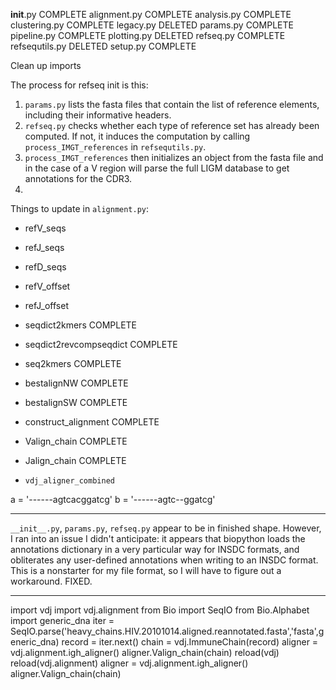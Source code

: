 __init__.py         COMPLETE
alignment.py        COMPLETE
analysis.py         COMPLETE
clustering.py       COMPLETE
legacy.py           DELETED
params.py           COMPLETE
pipeline.py         COMPLETE
plotting.py         DELETED
refseq.py           COMPLETE
refsequtils.py      DELETED
setup.py            COMPLETE

Clean up imports

The process for refseq init is this:

1.  `params.py` lists the fasta files that contain the list of reference
    elements, including their informative headers.
2. `refseq.py` checks whether each type of reference set has already been
    computed. If not, it induces the computation by calling
    `process_IMGT_references` in `refsequtils.py`.
3. `process_IMGT_references` then initializes an object from the fasta file
    and in the case of a V region will parse the full LIGM database to get
    annotations for the CDR3.
4.  

Things to update in `alignment.py`:

*   refV_seqs
*   refJ_seqs
*   refD_seqs
*   refV_offset
*   refJ_offset
*   seqdict2kmers   COMPLETE
*   seqdict2revcompseqdict  COMPLETE
*   seq2kmers   COMPLETE
*   bestalignNW COMPLETE
*   bestalignSW COMPLETE
*   construct_alignment COMPLETE
*   Valign_chain    COMPLETE
*   Jalign_chain    COMPLETE

*   `vdj_aligner_combined`

a = '------agtcacggatcg'
b = '------agtc--ggatcg'


* * *
`__init__.py`, `params.py`, `refseq.py` appear to be in finished shape.
However, I ran into an issue I didn't anticipate: it appears that biopython
loads the annotations dictionary in a very particular way for INSDC formats,
and obliterates any user-defined annotations when writing to an INSDC format.
This is a nonstarter for my file format, so I will have to figure out a
workaround. FIXED.
* * *

import vdj
import vdj.alignment
from Bio import SeqIO
from Bio.Alphabet import generic_dna
iter = SeqIO.parse('heavy_chains.HIV.20101014.aligned.reannotated.fasta','fasta',generic_dna)
record = iter.next()
chain = vdj.ImmuneChain(record)
aligner = vdj.alignment.igh_aligner()
aligner.Valign_chain(chain)
reload(vdj)
reload(vdj.alignment)
aligner = vdj.alignment.igh_aligner()
aligner.Valign_chain(chain)

